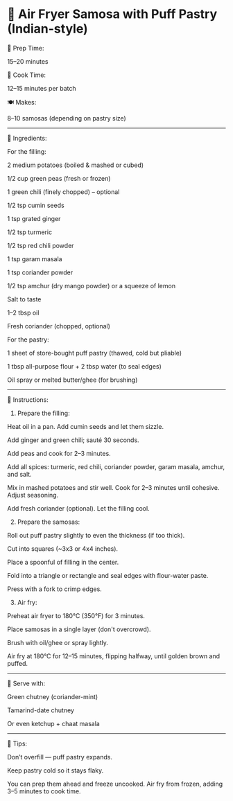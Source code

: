 # 🥟 Air Fryer Samosa with Puff Pastry (Indian-style)

🔪 Prep Time:

15–20 minutes

🍳 Cook Time:

12–15 minutes per batch

🍽️ Makes:

8–10 samosas (depending on pastry size)


---

🧂 Ingredients:

For the filling:

2 medium potatoes (boiled & mashed or cubed)

1/2 cup green peas (fresh or frozen)

1 green chili (finely chopped) – optional

1/2 tsp cumin seeds

1 tsp grated ginger

1/2 tsp turmeric

1/2 tsp red chili powder

1 tsp garam masala

1 tsp coriander powder

1/2 tsp amchur (dry mango powder) or a squeeze of lemon

Salt to taste

1–2 tbsp oil

Fresh coriander (chopped, optional)


For the pastry:

1 sheet of store-bought puff pastry (thawed, cold but pliable)

1 tbsp all-purpose flour + 2 tbsp water (to seal edges)

Oil spray or melted butter/ghee (for brushing)



---

🍳 Instructions:

1. Prepare the filling:

Heat oil in a pan. Add cumin seeds and let them sizzle.

Add ginger and green chili; sauté 30 seconds.

Add peas and cook for 2–3 minutes.

Add all spices: turmeric, red chili, coriander powder, garam masala, amchur, and salt.

Mix in mashed potatoes and stir well. Cook for 2–3 minutes until cohesive. Adjust seasoning.

Add fresh coriander (optional). Let the filling cool.


2. Prepare the samosas:

Roll out puff pastry slightly to even the thickness (if too thick).

Cut into squares (~3x3 or 4x4 inches).

Place a spoonful of filling in the center.

Fold into a triangle or rectangle and seal edges with flour-water paste.

Press with a fork to crimp edges.


3. Air fry:

Preheat air fryer to 180°C (350°F) for 3 minutes.

Place samosas in a single layer (don't overcrowd).

Brush with oil/ghee or spray lightly.

Air fry at 180°C for 12–15 minutes, flipping halfway, until golden brown and puffed.



---

🥣 Serve with:

Green chutney (coriander-mint)

Tamarind-date chutney

Or even ketchup + chaat masala



---

📝 Tips:

Don’t overfill — puff pastry expands.

Keep pastry cold so it stays flaky.

You can prep them ahead and freeze uncooked. Air fry from frozen, adding 3–5 minutes to cook time.
